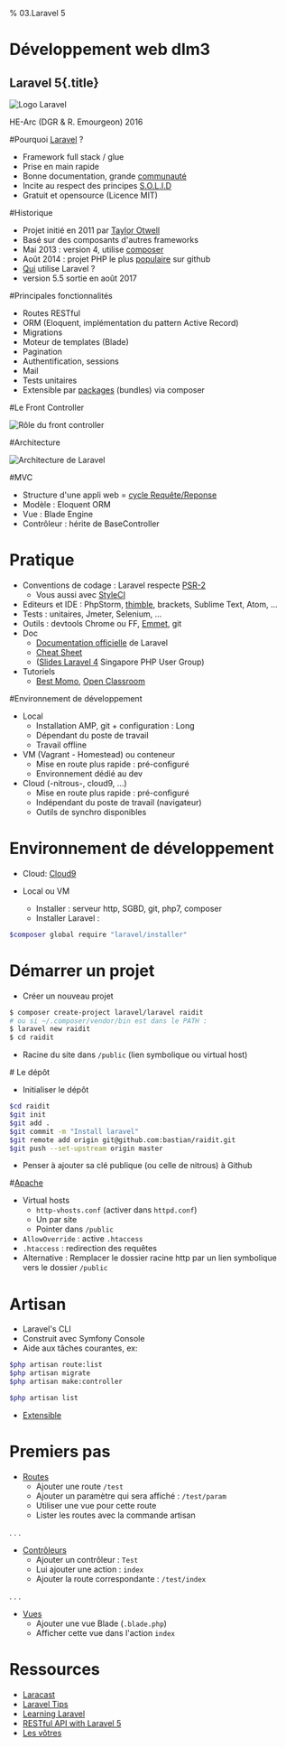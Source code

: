 % 03.Laravel 5

# Développement web dlm3

## Laravel 5{.title}

![Logo Laravel](src/img/laravel-logo-big.png)

<footer>HE-Arc (DGR & R. Emourgeon) 2016</footer>

#Pourquoi [Laravel](https://laravel.com/) ?

* Framework full stack / glue
* Prise en main rapide
* Bonne documentation, grande [communauté](http://laravel.io/forum)
* Incite au respect des principes [S.O.L.I.D](http://fr.wikipedia.org/wiki/SOLID_(informatique))
* Gratuit et opensource (Licence MIT)

#Historique

* Projet initié en 2011 par [Taylor Otwell](http://taylorotwell.com/)
* Basé sur des composants d'autres frameworks
* Mai 2013 : version 4, utilise [composer](https://getcomposer.org/)
* Août 2014 : projet PHP le plus [populaire](https://github.com/search?l=PHP&q=stars%3A%3E0&ref=searchresults&type=Repositories) sur github
* [Qui](http://builtwithlaravel.com/) utilise Laravel ?
* version 5.5 sortie en août 2017


#Principales fonctionnalités

* Routes RESTful
* ORM (Eloquent, implémentation du pattern Active Record)
* Migrations
* Moteur de templates (Blade)
* Pagination
* Authentification, sessions
* Mail
* Tests unitaires
* Extensible par [packages](http://packalyst.com/) (bundles) via composer

#Le Front Controller

![Rôle du front controller](src/img/front-ctrl.jpg "deux")

#Architecture

![Architecture de Laravel](src/img/laravel-architecture.jpg "trois")

#MVC

* Structure d'une appli web = [cycle Requête/Reponse](https://laravel.com/docs/master/lifecycle)
* Modèle : Eloquent ORM
* Vue : Blade Engine
* Contrôleur : hérite de BaseController

# Pratique

* Conventions de codage : Laravel respecte [PSR-2](https://laravel.com/docs/5.1/contributions#coding-style)
    * Vous aussi avec [StyleCI](https://styleci.io/)
* Editeurs et IDE : PhpStorm, [thimble](https://thimble.mozilla.org/fr/), brackets, Sublime Text, Atom, ...
* Tests : unitaires, Jmeter, Selenium, ...
* Outils : devtools Chrome ou FF, [Emmet](http://emmet.io/), git
* Doc
    * [Documentation officielle](https://laravel.com/docs/master) de Laravel
    * [Cheat Sheet](http://cheats.jesse-obrien.ca/)
    * ([Slides Laravel 4](http://fr.slideshare.net/sgphpug/intro-to-laravel-4) Singapore PHP User Group)
* Tutoriels
    * [Best Momo](http://laravel.sillo.org/laravel-5/), [Open Classroom](https://openclassrooms.com/courses/decouvrez-le-framework-php-laravel)

#Environnement de développement

* Local
    * Installation AMP, git + configuration : Long
    * Dépendant du poste de travail
    * Travail offline
* VM (Vagrant - Homestead) ou conteneur
    * Mise en route plus rapide : pré-configuré
    * Environnement dédié au dev
* Cloud (-nitrous-, cloud9, ...)
    * Mise en route plus rapide : pré-configuré
    * Indépendant du poste de travail (navigateur)
    * Outils de synchro disponibles

# Environnement de développement

* Cloud: [Cloud9](https://community.c9.io/t/laravel-5-3-installation-on-cloud9/9038)

* Local ou VM
    * Installer : serveur http, SGBD, git, php7, composer
    * Installer Laravel :

```bash
$composer global require "laravel/installer"
```

# Démarrer un projet

* Créer un nouveau projet

```bash
$ composer create-project laravel/laravel raidit
# ou si ~/.composer/vendor/bin est dans le PATH :
$ laravel new raidit
$ cd raidit
```

* Racine du site dans ``/public`` (lien symbolique ou virtual host)

# Le dépôt

* Initialiser le dépôt

```bash
$cd raidit
$git init
$git add .
$git commit -m "Install laravel"
$git remote add origin git@github.com:bastian/raidit.git
$git push --set-upstream origin master
```

* Penser à ajouter sa clé publique (ou celle de nitrous) à Github

#[Apache](https://help.ubuntu.com/lts/serverguide/httpd.html)

* Virtual hosts
    * `http-vhosts.conf` (activer dans `httpd.conf`)
    * Un par site
    * Pointer dans `/public`
* `AllowOverride` : active `.htaccess`
* `.htaccess` : redirection des requêtes
* Alternative : Remplacer le dossier racine http par un lien symbolique vers le dossier `/public`

# Artisan

* Laravel's CLI
* Construit avec Symfony Console
* Aide aux tâches courantes, ex:

```bash
$php artisan route:list
$php artisan migrate
$php artisan make:controller

$php artisan list
```

* [Extensible](https://laravel.com/docs/master/artisan)

# Premiers pas

* [Routes](https://laravel.com/docs/master/routing)
    * Ajouter une route `/test`
    * Ajouter un paramètre qui sera affiché : `/test/param`
    * Utiliser une vue pour cette route
    * Lister les routes avec la commande artisan

. . .

* [Contrôleurs](https://laravel.com/docs/master/controllers)
    * Ajouter un contrôleur : `Test`
    * Lui ajouter une action : `index`
    * Ajouter la route correspondante : `/test/index`

. . .

* [Vues](https://laravel.com/docs/master/views)
    * Ajouter une vue Blade (`.blade.php`)
    * Afficher cette vue dans l'action `index`

# Ressources

* [Laracast](https://laracasts.com/series/laravel-5-fundamentals)
* [Laravel Tips](https://laraveltips.wordpress.com/)
* [Learning Laravel](http://learninglaravel.net/tags/tutorials)
* [RESTful API with Laravel 5](http://www.tutorials.kode-blog.com/laravel-5-rest-api)
* [Les vôtres](https://projets-labinfo.he-arc.ch/projects/webdev/wiki/Ressources_devweb)



<style type="text/css">
    section.title,
    h1.title {diplay:none;}
    section#premiers-pas ul li ul li,
    section#pratique ul li  ul li{
    font-size: 70%;  
    }
</style>
